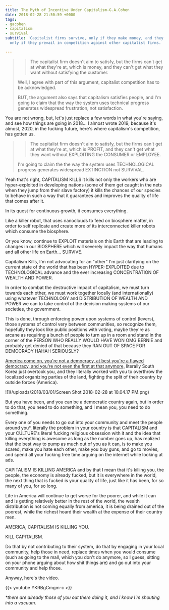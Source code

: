 ```yaml
---
title: The Myth of Incentive Under Capitalism-G.A.Cohen
date: 2018-02-28 21:50:59 +0000
tags:
- gacohen
- capitalism
- survival
subtitle: 'Capitalist firms survive, only if they make money, and they make money
  only if they prevail in competition against other capitalist firms. '

---
```

> > The capitalist firm doesn't aim to satisfy, but the firms can't get at what they're at, which is money, and they can't get what they want without satisfying the customer.
>
> Well, I agree with part of this argument, capitalist competition has to be acknowledged.
>
> BUT, the argument also says that capitalism satisfies people, and I'm going to claim that the way the system uses technical progress generates widespread frustration, not satisfaction.

You are not wrong, but, let's just replace a few words in what you're saying, and see how things are going in 2018... I almost wrote 2019, because it's almost, 2020, in the fucking future, here's where capitalism's competition, has gotten us.

> > The capitalist firm doesn't aim to satisfy, but the firms can't get at what they're at, which is PROFIT, and they can't get what they want without EXPLOITING the CONSUMER or EMPLOYEE.
>
> I'm going to claim the the way the system uses TECHNOLOGICAL progress generates widespread EXTINCTION not SURVIVAL.

Yeah that's right, CAPITALISM KILLS it kills not only the workers who are hyper-exploited in developing nations (some of them get caught in the nets when they jump from their slave factory) it kills the chances of our species to behave in such a way that it guarantees and improves the quality of life that comes after it.

In its quest for continuous growth, it consumes everything.

Like a killer robot, that uses nanoclouds to feed on biosphere matter, in order to self replicate and create more of its interconnected killer robots which consume the biosphere.

Or you know, continue to EXPLOIT materials on this Earth that are leading to changes in our BIOSPHERE which will severely impact the way that humans and all other life on Earth... SURVIVE.

Capitalism Kills, I'm not advocating for an "other" I'm just clarifying on the current state of the world that has been HYPER-EXPLOITED due to TECHNOLOGICAL advance and the ever increasing CONCENTRATION OF WEALTH AND POWER.

In order to combat the destructive impact of capitalism, we must turn towards each other, we must work together locally (and internationally) using whatever TECHNOLOGY and DISTRIBUTION OF WEALTH AND POWER we can to take control of the decision making systems of our societies, the government.

This is done, through enforcing power upon systems of control (levers), those systems of control very between communities, so recognize them, hopefully they look like public positions with voting, maybe they're as arcane as requiring a bunch of people to turn up in a room and stand in the corner of the PERSON WHO REALLY WOULD HAVE WON OMG BERNIE and probably get denied of that because they RAN OUT OF SPACE FOR DEMOCRACY HAHAH SERIOUSLY?

[America come on, you're not a democracy, at best you're a flawed democracy, and you're not even the first at that anymore,](https://en.wikipedia.org/wiki/Democracy_Index#Democracy_Index_by_country_(2017) "America is a Flawed Democracy") literally South Korea just overtook you, and they literally worked with you to overthrow the localized organizing parties of the land, fighting the split of their country by outside forces (America).

![](/uploads/2018/03/01/Screen Shot 2018-02-28 at 10.04.17 PM.png)

But you have been, and you can be a democratic country again, but in order to do that, you need to do something, and I mean you, you need to do something.

Every one of you needs to go out into your community and meet the people around you\*, literally the problem in your country is that CAPITALISM and your CULTURE's literal fucking religious obsession with it and the idea that killing everything is awesome as long as the number goes up, has realized that the best way to pump as much out of you as it can, is to make you scared, make you hate each other, make you buy guns, and go to movies, and spend all your fucking free time arguing on the internet while looking at ads.

CAPITALISM IS KILLING AMERICA and by that I mean that it's killing you, the people, the economy is already fucked, but it is everywhere in the world, the next thing that is fucked is your quality of life, just like it has been, for so many of you, for so long.

Life in America will continue to get worse for the poorer, and while it can and is getting relatively better in the rest of the world, the wealth distribution is not coming equally from america, it is being drained out of the poorest, while the richest hoard their wealth at the expense of their country men.

AMERICA, CAPITALISM IS KILLING YOU.

KILL CAPITALISM.

Do that by not contributing to their system, do that by engaging in your local community, help those in need, replace times when you would consume (such as going to the mall, which you don't do anymore, so I guess, sitting on your phone arguing about how shit things are) and go out into your community and help those.

Anyway, here's the video.

{{< youtube YKRBgCmgm-c >}}

_\*there are already those of you out there doing it, and I know I'm shouting into a vacuum._